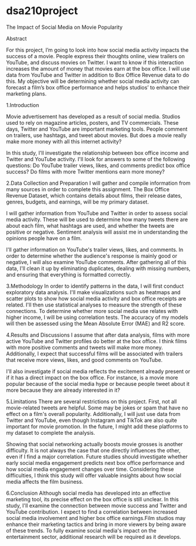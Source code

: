 # dsa210project

The Impact of Social Media on Movie Popularity

Abstract

For this project, I’m going to look into how social media activity impacts the success of a movie. People express their thoughts online, view trailers on YouTube, and discuss movies on Twitter. I want to know if this interaction increases the amount of money that movies earn at the box office. I will use data from YouTube and Twitter in addition to Box Office Revenue data to do this. My objective will be determining whether social media activity can forecast a film’s box office performance and helps studios’ to enhance their marketing plans.

1.Introduction

Movie advertisement has developed as a result of social media. Studios used to rely on magazine articles, posters, and TV commercials. These days, Twitter and YouTube are important marketing tools. People comment on trailers, use hashtags, and tweet about movies. But does a movie really make more money with all this internet activity?

In this study, I'll investigate the relationship between box office income and Twitter and YouTube activity. I'll look for answers to some of the following questions: Do YouTube trailer views, likes, and comments predict box office success? Do films with more Twitter mentions earn more money?

2.Data Collection and Preparation 
I will gather and compile information from many sources in order to complete this assignment. The Box Office Revenue Dataset, which contains details about films, their release dates, genres, budgets, and earnings, will be my primary dataset.

I will gather information from YouTube and Twitter in order to assess social media activity. These will be used to determine how many tweets there are about each film, what hashtags are used, and whether the tweets are positive or negative. Sentiment analysis will assist me in understanding the opinions people have on a film.

I'll gather information on YouTube's trailer views, likes, and comments. In order to determine whether the audience's response is mainly good or negative, I will also examine YouTube comments. After gathering all of this data, I'll clean it up by eliminating duplicates, dealing with missing numbers, and ensuring that everything is formatted correctly.

3.Methodology
In order to identify patterns in the data, I will first conduct exploratory data analysis. I'll make visualizations such as heatmaps and scatter plots to show how social media activity and box office receipts are related. I'll then use statistical analyses to measure the strength of these connections. To determine whether more social media use relates with higher income, I will be using correlation tests. The accuracy of my models will then be assessed using the Mean Absolute Error (MAE) and R2 score.

4.Results and Discussions
I assume that after data analysis, films with more active YouTube and Twitter profiles do better at the box office. I think films with more positive comments and tweets will make more money. Additionally, I expect that successful films will be associated with trailers that receive more views, likes, and good comments on YouTube.

I'll also investigate if social media reflects the excitement already present or if it has a direct impact on the box office. For instance, is a movie more popular because of the social media hype or because people tweet about it more because they are already interested in it? 

5.Limitations
There are several restrictions on this project. First, not all movie-related tweets are helpful. Some may be jokes or spam that have no effect on a film's overall popularity. Additionally, I will just use data from Twitter and YouTube, even though Instagram and TikTok are also quite important for movie promotion. In the future, I might add these platforms to my dataset to complete the analysis.

Showing that social networking actually boosts movie grosses is another difficulty. It is not always the case that one directly influences the other, even if I find a major correlation. Future studies should investigate whether early social media engagement predicts next box office performance and how social media engagement changes over time. Considering these difficulties, I think this study will offer valuable insights about how social media affects the film business.

6.Conclusion
Although social media has developed into an effective marketing tool, its precise effect on the box office is still unclear. In this study, I'll examine the connection between movie success and Twitter and YouTube contribution. I expect to find a correlation between increased social media involvement and higher box office earnings.Film studios may enhance their marketing tactics and bring in more viewers by being aware of these trends. To fully examine social media's impact on the entertainment sector, additional research will be required as it develops.

